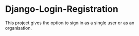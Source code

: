 # Django-Login-Registration
This project gives the option to sign in as a single user or as an organisation.
